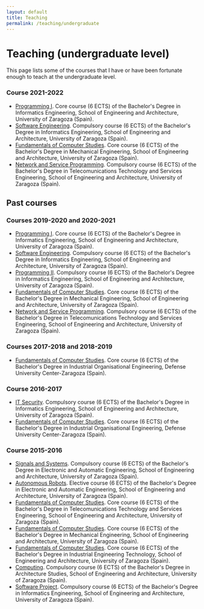 ```yaml
---
layout: default
title: Teaching
permalink: /teaching/undergraduate
---
```


# Teaching (undergraduate level)

This page lists some of the courses that I have or have been fortunate enough to teach at the undergraduate level. 

### Course 2021-2022

* [Programming I](https://estudios.unizar.es/estudio/asignatura?anyo_academico=2021&asignatura_id=30204&estudio_id=20210148&centro_id=110&plan_id_nk=439). Core course (6 ECTS) of the Bachelor's Degree in Informatics Engineering, School of Engineering and Architecture, University of Zaragoza (Spain).
* [Software Engineering](https://estudios.unizar.es/estudio/asignatura?anyo_academico=2021&asignatura_id=30222&estudio_id=20210148&centro_id=110&plan_id_nk=439). Compulsory course (6 ECTS) of the Bachelor's Degree in Informatics Engineering, School of Engineering and Architecture, University of Zaragoza (Spain).
* [Fundamentals of Computer Studies](https://estudios.unizar.es/estudio/asignatura?anyo_academico=2021&asignatura_id=29707&estudio_id=20210149&centro_id=110&plan_id_nk=434). Core course (6 ECTS) of the Bachelor's Degree in Mechanical Engineering, School of Engineering and Architecture, University of Zaragoza (Spain).
* [Network and Service Programming](https://estudios.unizar.es/estudio/asignatura?anyo_academico=2021&asignatura_id=30322&estudio_id=20210145&centro_id=110&plan_id_nk=581). Compulsory course (6 ECTS) of the Bachelor's Degree in Telecomunications Technology and Services Engineering, School of Engineering and Architecture, University of Zaragoza (Spain).  

## Past courses


### Courses 2019-2020 and 2020-2021

* [Programming I](https://estudios.unizar.es/estudio/asignatura?anyo_academico=2020&asignatura_id=30204&estudio_id=20200148&centro_id=110&plan_id_nk=439). Core course (6 ECTS) of the Bachelor's Degree in Informatics Engineering, School of Engineering and Architecture, University of Zaragoza (Spain).
* [Software Engineering](https://estudios.unizar.es/estudio/asignatura?anyo_academico=2020&asignatura_id=30222&estudio_id=20200148&centro_id=110&plan_id_nk=439). Compulsory course (6 ECTS) of the Bachelor's Degree in Informatics Engineering, School of Engineering and Architecture, University of Zaragoza (Spain).
* [Programming II](https://estudios.unizar.es/estudio/asignatura?anyo_academico=2020&asignatura_id=30209&estudio_id=20200148&centro_id=110&plan_id_nk=439). Compulsory course (6 ECTS) of the Bachelor's Degree in Informatics Engineering, School of Engineering and Architecture, University of Zaragoza (Spain). 
* [Fundamentals of Computer Studies](https://estudios.unizar.es/estudio/asignatura?anyo_academico=2020&asignatura_id=29707&estudio_id=20200149&centro_id=110&plan_id_nk=434). Core course (6 ECTS) of the Bachelor's Degree in Mechanical Engineering, School of Engineering and Architecture, University of Zaragoza (Spain).
* [Network and Service Programming](https://estudios.unizar.es/estudio/asignatura?anyo_academico=2020&asignatura_id=30322&estudio_id=20200145&centro_id=110&plan_id_nk=581). Compulsory course (6 ECTS) of the Bachelor's Degree in Telecomunications Technology and Services Engineering, School of Engineering and Architecture, University of Zaragoza (Spain).  


### Courses 2017-2018 and 2018-2019

* [Fundamentals of Computer Studies](https://estudios.unizar.es/estudio/asignatura?anyo_academico=2018&asignatura_id=30105&estudio_id=20180143&centro_id=179&plan_id_nk=563). Core course (6 ECTS) of the Bachelor's Degree in Industrial Organisational Engineering, Defense University Center-Zaragoza (Spain).

### Course 2016-2017

* [IT Security](https://estudios.unizar.es/estudio/asignatura?anyo_academico=2016&asignatura_id=30227&estudio_id=20160148&centro_id=110&plan_id_nk=439). Compulsory course (6 ECTS) of the Bachelor's Degree in Informatics Engineering, School of Engineering and Architecture, University of Zaragoza (Spain).
* [Fundamentals of Computer Studies](https://estudios.unizar.es/estudio/asignatura?anyo_academico=2016&asignatura_id=30105&estudio_id=20160143&centro_id=179&plan_id_nk=563). Core course (6 ECTS) of the Bachelor's Degree in Industrial Organisational Engineering, Defense University Center-Zaragoza (Spain).

### Course 2015-2016

* [Signals and Systems](https://estudios.unizar.es/estudio/asignatura?anyo_academico=2015&asignatura_id=29814&estudio_id=20150147&centro_id=110&plan_id_nk=440). Compulsory course (6 ECTS) of the Bachelor's Degree in Electronic and Automatic Engineering, School of Engineering and Architecture, University of Zaragoza (Spain).
* [Autonomous Robots](https://estudios.unizar.es/estudio/asignatura?anyo_academico=2015&asignatura_id=29843&estudio_id=20150147&centro_id=110&plan_id_nk=440). Elective course (6 ECTS) of the Bachelor's Degree in Electronic and Automatic Engineering, School of Engineering and Architecture, University of Zaragoza (Spain).
* [Fundamentals of Computer Studies](https://estudios.unizar.es/estudio/asignatura?anyo_academico=2015&asignatura_id=30303&estudio_id=20150145&centro_id=110&plan_id_nk=581). Core course (6 ECTS) of the Bachelor's Degree in Telecomunications Technology and Services Engineering, School of Engineering and Architecture, University of Zaragoza (Spain).
* [Fundamentals of Computer Studies](https://estudios.unizar.es/estudio/asignatura?anyo_academico=2015&asignatura_id=29707&estudio_id=20150149&centro_id=110&plan_id_nk=434). Core course (6 ECTS) of the Bachelor's Degree in Mechanical Engineering, School of Engineering and Architecture, University of Zaragoza (Spain).
* [Fundamentals of Computer Studies](https://estudios.unizar.es/estudio/asignatura?anyo_academico=2015&asignatura_id=30007&estudio_id=20150144&centro_id=110&plan_id_nk=436). Core course (6 ECTS) of the Bachelor's Degree in Industrial Engineering Technology, School of Engineering and Architecture, University of Zaragoza (Spain).
* [Computing](https://estudios.unizar.es/estudio/asignatura?anyo_academico=2015&asignatura_id=30717&estudio_id=20150157&centro_id=110&plan_id_nk=470). Compulsory course (6 ECTS) of the Bachelor's Degree in Architecture Studies, School of Engineering and Architecture, University of Zaragoza (Spain).
* [Software Project](https://estudios.unizar.es/estudio/asignatura?anyo_academico=2015&asignatura_id=30226&estudio_id=20150148&centro_id=110&plan_id_nk=439). Compulsory course (6 ECTS) of the Bachelor's Degree in Informatics Engineering, School of Engineering and Architecture, University of Zaragoza (Spain).
 

